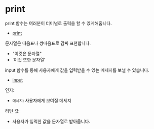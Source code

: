# print

print 함수는 여러분이 터미널로 출력을 할 수 있게해줍니다.

- [print](https://docs.python.org/3/library/functions.html#print)

문자열은 따옴표나 쌍따옴표로 감싸 표현합니다.

- "이것은 문자열"
- '이것 또한 문자열'

input 함수를 통해 사용자에게 값을 입력받을 수 있는 메세지를 보낼 수 있습니다.

- [input](https://docs.python.org/3/library/functions.html#input)
  
인자:

- `메세지`: 사용자에게 보여질 메세지

리턴 값:

- 사용자가 입력한 값을 문자열로 받아옵니다.
